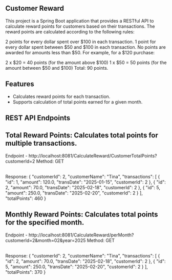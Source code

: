 ## Customer Reward
This project is a Spring Boot application that provides a RESTful API to calculate reward points for customers based on their transactions. The reward points are calculated according to the following rules:

2 points for every dollar spent over $100 in each transaction.
1 point for every dollar spent between $50 and $100 in each transaction.
No points are awarded for amounts less than $50.
For example, for a $120 purchase:

2 x $20 = 40 points (for the amount above $100)
1 x $50 = 50 points (for the amount between $50 and $100)
Total: 90 points.

## Features
- Calculates reward points for each transaction.
- Supports calculation of total points earned for a given month.

## REST API Endpoints

## Total Reward Points: Calculates total points for multiple transactions.
Endpoint - http://localhost:8081/CalculateReward/CustomerTotalPoints?customerId=2
Method: GET 

<br>
Response:
 {
    "customerId": 2,
    "customerName": "Tina",
    "transactions": [
        {
            "id": 1,
            "amount": 120.0,
            "transDate": "2025-01-15",
            "customerId": 2
        },
        {
            "id": 2,
            "amount": 70.0,
            "transDate": "2025-02-18",
            "customerId": 2
        },
        {
            "id": 5,
            "amount": 250.0,
            "transDate": "2025-02-20",
            "customerId": 2
        }
    ],
    "totalPoints": 460
}


## Monthly Reward Points: Calculates total points for the specified month.
Endpoint - http://localhost:8081/CalculateReward/perMonth?customerId=2&month=02&year=2025
Method: GET 

<br>
Response:
{
    "customerId": 2,
    "customerName": "Tina",
    "transactions": [
        {
            "id": 2,
            "amount": 70.0,
            "transDate": "2025-02-18",
            "customerId": 2
        },
        {
            "id": 5,
            "amount": 250.0,
            "transDate": "2025-02-20",
            "customerId": 2
        }
    ],
    "totalPoints": 370
}
